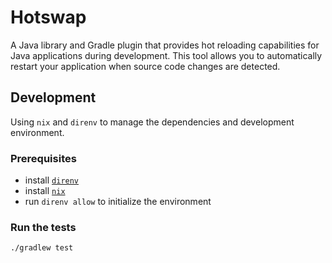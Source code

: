# Hotswap

A Java library and Gradle plugin that provides hot reloading capabilities for Java applications during development.
This tool allows you to automatically restart your application when source code changes are detected.

## Development

Using `nix` and `direnv` to manage the dependencies and development environment.

### Prerequisites

- install [`direnv`](https://direnv.net/docs/installation.html)
- install [`nix`](https://nix.dev/install-nix#install-nix)
- run `direnv allow` to initialize the environment

### Run the tests

```bash
./gradlew test
```
